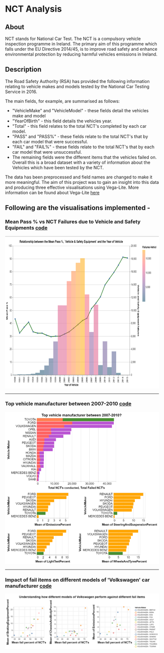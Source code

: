 # NCT Analysis

## About

NCT stands for National Car Test. The NCT is a compulsory vehicle inspection programme in Ireland. The primary aim of this programme which falls under the EU Directive 2014/45, is to improve road safety and enhance environmental protection by reducing harmful vehicles emissions in Ireland.

## Description

The Road Safety Authority (RSA) has provided the following information relating to vehicle makes and models tested by the National Car Testing Service in 2016. 

The main fields, for example, are summarised as follows:
- "VehicleMake" and "VehicleModel" - these fields detail the vehicles make and model
- "YearOfBirth" - this field details the vehicles year.
- "Total" - this field relates to the total NCT's completed by each car model.
- "PASS" and "PASS%" - these fields relate to the total NCT's that by each car model that were successful.
- "FAIL" and "FAIL%" - these fields relate to the total NCT's that by each car model that were unsuccessful.
- The remaining fields were the different items that the vehicles failed on.
Overall this is a broad dataset with a variety of information about the Vehicles which have been tested by the NCT.

The data has been preprocessed and field names are changed to make it more meaningful.
The aim of this project was to gain an insight into this data and producing three effective visualisations using Vega-Lite. More information can be found about Vega-Lite [here](https://vega.github.io/vega-lite/)

## Following are the visualisations implemented -

### **Mean Pass % vs NCT Failures due to Vehicle and Safety Equipments** [code](/code/vega_spec/Vis1.json.vg)

<p align="center">
<img src="/output/vis1.png" height = 500></img>
</p>

------

### **Top vehicle manufacturer between 2007-2010** [code](/code/vega_spec/Vis2.json.vg)

<p align="center">
<img src="/output/vis2.png" height = 500></img>
</p>

------

### **Impact of fail items on different models of 'Volkswagen' car manufacturer** [code](/code/vega_spec/Vis3.json.vg)

<p align="center">
<img src="/output/vis3.png" height = "auto"></img>
</p>